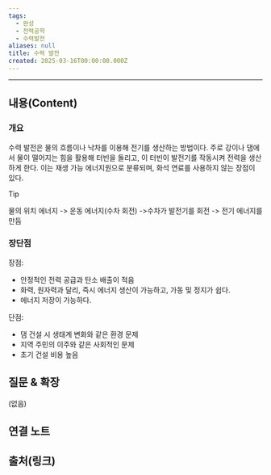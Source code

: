 ```yaml
---
tags:
  - 완성
  - 전력공학
  - 수력발전
aliases: null
title: 수력 발전
created: 2025-03-16T00:00:00.000Z
---
```


---

## 내용(Content)

### 개요

수력 발전은 물의 흐름이나 낙차를 이용해 전기를 생산하는 방법이다. 주로 강이나 댐에서 물이 떨어지는 힘을 활용해 터빈을 돌리고, 이 터빈이 발전기를 작동시켜 전력을 생산하게 한다. 이는 재생 가능 에너지원으로 분류되며, 화석 연료를 사용하지 않는 장점이 있다.

>[!tip]
>물의 위치 에너지 -> 운동 에너지(수차 회전) ->수차가 발전기를 회전 -> 전기 에너지를 만듬

### 장단점

장점:
- 안정적인 전력 공급과 탄소 배출이 적음
- 화력, 원자력과 달리, 즉시 에너지 생산이 가능하고, 가동 및 정지가 쉽다.
- 에너지 저장이 가능하다.

단점:
- 댐 건설 시 생태계 변화와 같은 환경 문제
- 지역 주민의 이주와 같은 사회적인 문제
- 초기 건설 비용 높음


## 질문 & 확장

(없음)

## 연결 노트

## 출처(링크)






